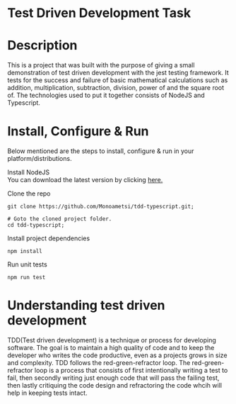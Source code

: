 <h1> Test Driven Development Task</h1>

<h1>Description</h1>

<p>This is a project that was built with the purpose of giving a small demonstration of test driven development with the jest testing framework. It tests for the success and failure of basic mathematical calculations such as addition, multiplication, subtraction, division, power of and the square root of. 
The technologies used to put it together consists of NodeJS and Typescript.<p>

<h1>Install, Configure & Run</h1>

<p>Below mentioned are the steps to install, configure & run in your platform/distributions.</p>

Install NodeJS<br>
You can download the latest version by clicking <a href="http://nodejs.org">here.</a> 

Clone the repo
```
git clone https://github.com/Monoametsi/tdd-typescript.git;

# Goto the cloned project folder.
cd tdd-typescript;
```
Install project dependencies
```
npm install
```

Run unit tests
```
npm run test
```

<h1>Understanding test driven development</h1>
<p>TDD(Test driven development) is a technique or process for developing software. The goal is to maintain a high quality of code and to keep the developer who writes the code productive, even as a projects grows in size and complexity. TDD follows the red-green-refractor loop. The red-green-refractor loop is a process that consists of first intentionally writing a test to fail, then secondly writing just enough code that will pass the failing test, then lastly critiquing the code design and refractoring the code whcih will help in keeping tests intact.</p>
